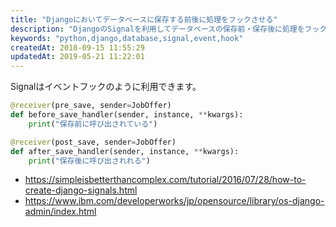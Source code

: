 ```yaml
---
title: "Djangoにおいてデータベースに保存する前後に処理をフックさせる"
description: "DjangoのSignalを利用してデータベースの保存前・保存後に処理をフックさせる"
keywords: "python,django,database,signal,event,hook"
createdAt: 2018-09-15 11:55:29
updatedAt: 2019-05-21 11:22:01
---
```


Signalはイベントフックのように利用できます。

```python
@receiver(pre_save, sender=JobOffer)
def before_save_handler(sender, instance, **kwargs):
    print("保存前に呼び出されている")

@receiver(post_save, sender=JobOffer)
def after_save_handler(sender, instance, **kwargs):
    print("保存後に呼び出されれる")
```

* <https://simpleisbetterthancomplex.com/tutorial/2016/07/28/how-to-create-django-signals.html>
* <https://www.ibm.com/developerworks/jp/opensource/library/os-django-admin/index.html>

